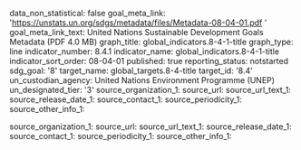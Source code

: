 data_non_statistical: false
goal_meta_link: 'https://unstats.un.org/sdgs/metadata/files/Metadata-08-04-01.pdf '
goal_meta_link_text: United Nations Sustainable Development Goals Metadata (PDF 4.0
  MB)
graph_title: global_indicators.8-4-1-title
graph_type: line
indicator_number: 8.4.1
indicator_name: global_indicators.8-4-1-title
indicator_sort_order: 08-04-01
published: true
reporting_status: notstarted
sdg_goal: '8'
target_name: global_targets.8-4-title
target_id: '8.4'
un_custodian_agency: United Nations Environment Programme (UNEP)
un_designated_tier: '3'
source_organization_1: 
source_url: 
source_url_text_1: 
source_release_date_1: 
source_contact_1: 
source_periodicity_1: 
source_other_info_1: 

source_organization_1: 
source_url: 
source_url_text_1: 
source_release_date_1: 
source_contact_1: 
source_periodicity_1: 
source_other_info_1: 
